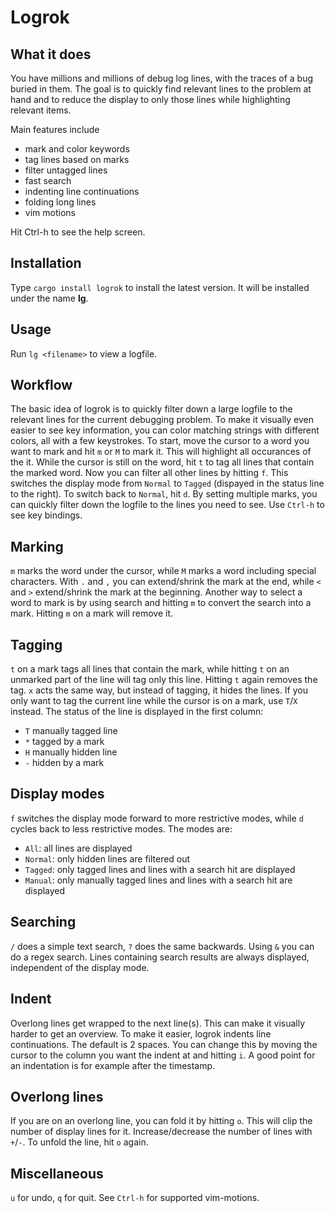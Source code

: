 # Logrok

## What it does
You have millions and millions of debug log lines, with the traces of a bug
buried in them.
The goal is to quickly find relevant lines to the problem at hand and to
reduce the display to only those lines while highlighting relevant items.

Main features include
- mark and color keywords
- tag lines based on marks
- filter untagged lines
- fast search
- indenting line continuations
- folding long lines
- vim motions

Hit Ctrl-h to see the help screen.

## Installation
Type `cargo install logrok` to install the latest version. It will be
installed under the name **lg**.

## Usage
Run `lg <filename>` to view a logfile.

## Workflow
The basic idea of logrok is to quickly filter down a large logfile to
the relevant lines for the current debugging problem. To make it visually
even easier to see key information, you can color matching strings with
different colors, all with a few keystrokes.
To start, move the cursor to a word you want to mark and hit `m` or `M`
to mark it. This will highlight all occurances of the it. While the cursor
is still on the word, hit `t` to tag all lines that contain the marked word.
Now you can filter all other lines by hitting `f`. This switches the
display mode from `Normal` to `Tagged` (dispayed in the status line to the
right). To switch back to `Normal`, hit `d`.
By setting multiple marks, you can quickly filter down the logfile to the
lines you need to see.
Use `Ctrl-h` to see key bindings.

## Marking
`m` marks the word under the cursor, while `M` marks a word including special
characters. With `.` and `,` you can extend/shrink the mark at the end, while
`<` and `>` extend/shrink the mark at the beginning.
Another way to select a word to mark is by using search and hitting `m` to
convert the search into a mark.
Hitting `m` on a mark will remove it.

## Tagging
`t` on a mark tags all lines that contain the mark, while hitting `t` on an
unmarked part of the line will tag only this line. Hitting `t` again removes
the tag.
`x` acts the same way, but instead of tagging, it hides the lines.
If you only want to tag the current line while the cursor is on a mark, use
`T`/`X` instead.
The status of the line is displayed in the first column:
- `T` manually tagged line
- `*` tagged by a mark
- `H` manually hidden line
- `-` hidden by a mark

## Display modes
`f` switches the display mode forward to more restrictive modes, while `d`
cycles back to less restrictive modes. The modes are:
- `All`: all lines are displayed
- `Normal`: only hidden lines are filtered out
- `Tagged`: only tagged lines and lines with a search hit are displayed
- `Manual`: only manually tagged lines and lines with a search hit are
  displayed

## Searching
`/` does a simple text search, `?` does the same backwards. Using `&` you
can do a regex search.
Lines containing search results are always displayed, independent of the
display mode.

## Indent
Overlong lines get wrapped to the next line(s). This can make it visually
harder to get an overview. To make it easier, logrok indents line
continuations. The default is 2 spaces. You can change this by moving the
cursor to the column you want the indent at and hitting `i`. A good point
for an indentation is for example after the timestamp.

## Overlong lines
If you are on an overlong line, you can fold it by hitting `o`. This will
clip the number of display lines for it. Increase/decrease the number of
lines with `+`/`-`. To unfold the line, hit `o` again.

## Miscellaneous
`u` for undo, `q` for quit. See `Ctrl-h` for supported vim-motions.
